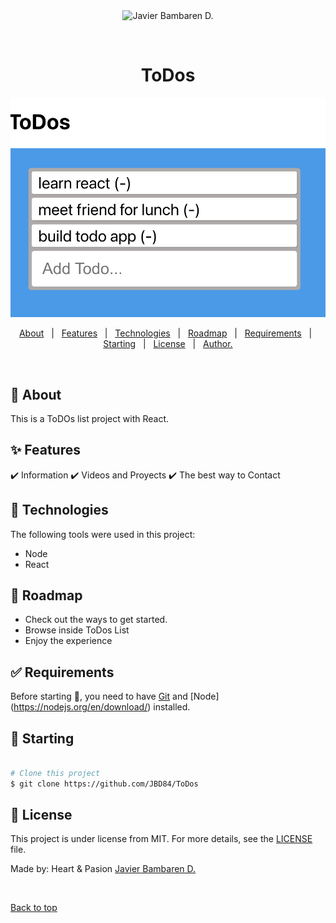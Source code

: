 <div align="center" id="top"> 
  <img src="./.github/app.gif" 
  alt="Javier Bambaren D." />

&#xa0;

  <!-- <a href="https://JBD.netlify.app">Demo</a> -->
</div>

<h1 align="center">ToDos</h1>
<div align="center">
  <img alt ="Portfolio" src="Final-Style-Touches/img.png">
</div>

<p align="center">
  <a href="#dart-about">About</a> &#xa0; | &#xa0; 
  <a href="#sparkles-features">Features</a> &#xa0; | &#xa0;
  <a href="#rocket-technologies">Technologies</a> &#xa0; | &#xa0;
  <a href="#construction_worker-Roadmap">Roadmap</a> &#xa0; | &#xa0;
  <a href="#white_check_mark-requirements">Requirements</a> &#xa0; | &#xa0;
  <a href="#checkered_flag-starting">Starting</a> &#xa0; | &#xa0;
  <a href="#memo-license">License</a> &#xa0; | &#xa0;
  <a href="https://github.com/JBD84" target="_blank">Author.</a>
</p>

<br>

## :dart: About

This is a ToDOs list project with React. 

## :sparkles: Features

:heavy_check_mark: Information
:heavy_check_mark: Videos and Proyects
:heavy_check_mark: The best way to Contact

## :rocket: Technologies

The following tools were used in this project:

- Node
- React


## :construction_worker: Roadmap

<ul>
<li>Check out the ways to get started.
<li>Browse inside ToDos List 
<li>Enjoy the experience
</ul>

## :white_check_mark: Requirements

Before starting :checkered_flag:, you need to have [Git](https://git-scm.com) and [Node] (https://nodejs.org/en/download/) installed.

## :checkered_flag: Starting

```bash

# Clone this project
$ git clone https://github.com/JBD84/ToDos


```

## :memo: License

This project is under license from MIT. For more details, see the [LICENSE](LICENSE.md) file.

Made by: Heart & Pasion <a href="https://github.com/JBD84" target="_blank">Javier Bambaren D.</a>

&#xa0;

<a href="#top">Back to top</a>

